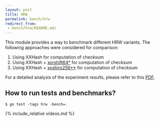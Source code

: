 ```yaml
---
layout: post
title: HRW
permalink: bench/hrw
redirect_from:
 - bench/hrw/README.md/
---
```


This module provides a way to benchmark different HRW variants.
The following approaches were considered for comparison:
1. Using XXHash for computation of checksum
2. Using XXHash + [xorshift64*](https://en.wikipedia.org/wiki/Xorshift#xorshift*) for computation of checksum
3. Using XXHash + [xoshiro256**](http://xoshiro.di.unimi.it/) for computation of checksum

For a detailed analysis of the experiment results, please refer to this [PDF](experiments.pdf).

## How to run tests and benchmarks?

```console
$ go test -tags hrw -bench=. 
```
{% include_relative videos.md %}
